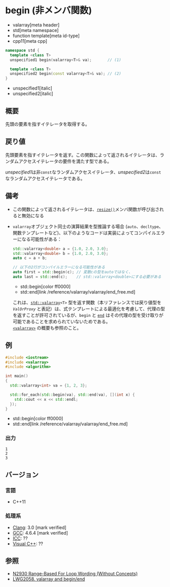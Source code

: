 # begin (非メンバ関数)
* valarray[meta header]
* std[meta namespace]
* function template[meta id-type]
* cpp11[meta cpp]

```cpp
namespace std {
  template <class T>
  unspecified1 begin(valarray<T>& va);       // (1)

  template <class T>
  unspecified2 begin(const valarray<T>& va); // (2)
}
```
* unspecified1[italic]
* unspecified2[italic]

## 概要
先頭の要素を指すイテレータを取得する。


## 戻り値
先頭要素を指すイテレータを返す。この関数によって返されるイテレータは、ランダムアクセスイテレータの要件を満たす型である。

*unspecified1*は非`const`なランダムアクセスイテレータ、*unspecified2*は`const`なランダムアクセスイテレータである。


## 備考
- この関数によって返されるイテレータは、[`resize()`](resize.md)メンバ関数が呼び出されると無効になる
- `valarray`オブジェクト同士の演算結果を型推論する場合 (`auto`、`decltype`、関数テンプレートなど)、以下のようなコードは実装によってコンパイルエラーになる可能性がある：

    ```cpp
    std::valarray<double> a = {1.0, 2.0, 3.0};
    std::valarray<double> b = {1.0, 2.0, 3.0};
    auto c = a + b;

    // 以下の2行がコンパイルエラーになる可能性がある
    auto first = std::begin(c); // 変数cの型をautoではなく、
    auto last = std::end(c);    // std::valarray<double>にする必要がある
    ```
    * std::begin[color ff0000]
    * std::end[link /reference/valarray/valarray/end_free.md]

    これは、[`std::valarray`](../valarray.md)`<T>` 型を返す関数（本リファレンスでは戻り値型を *`ValOrProxy`* と表記）は、式テンプレートによる最適化を考慮して、代理の型を返すことが許可されているが、`begin` と [`end`](end_free.md) はその代理の型を受け取りが可能であることを求められていないためである。  
    [`<valarray>`](../../valarray.md) の概要も参照のこと。


## 例
```cpp example
#include <iostream>
#include <valarray>
#include <algorithm>

int main()
{
  std::valarray<int> va = {1, 2, 3};

  std::for_each(std::begin(va), std::end(va), [](int x) {
    std::cout << x << std::endl;
  });
}
```
* std::begin[color ff0000]
* std::end[link /reference/valarray/valarray/end_free.md]

### 出力
```
1
2
3
```


## バージョン
### 言語
- C++11

### 処理系
- [Clang](/implementation.md#clang): 3.0 [mark verified]
- [GCC](/implementation.md#gcc): 4.6.4 [mark verified]
- [ICC](/implementation.md#icc): ??
- [Visual C++](/implementation.md#visual_cpp): ??


## 参照
- [N2930 Range-Based For Loop Wording (Without Concepts)](http://www.open-std.org/jtc1/sc22/wg21/docs/papers/2009/n2930.html)
- [LWG2058. valarray and begin/end](http://www.open-std.org/jtc1/sc22/wg21/docs/lwg-defects.html#2058)
